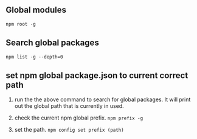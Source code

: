 ## Global modules

`npm root -g`

## Search global packages

`npm list -g --depth=0`

## set npm global package.json to current correct path

1. run the the above command to search for global packages. It will print out the global path that is currently in used.

2. check the current npm global prefix. `npm prefix -g`

3. set the path. `npm config set prefix (path)`

